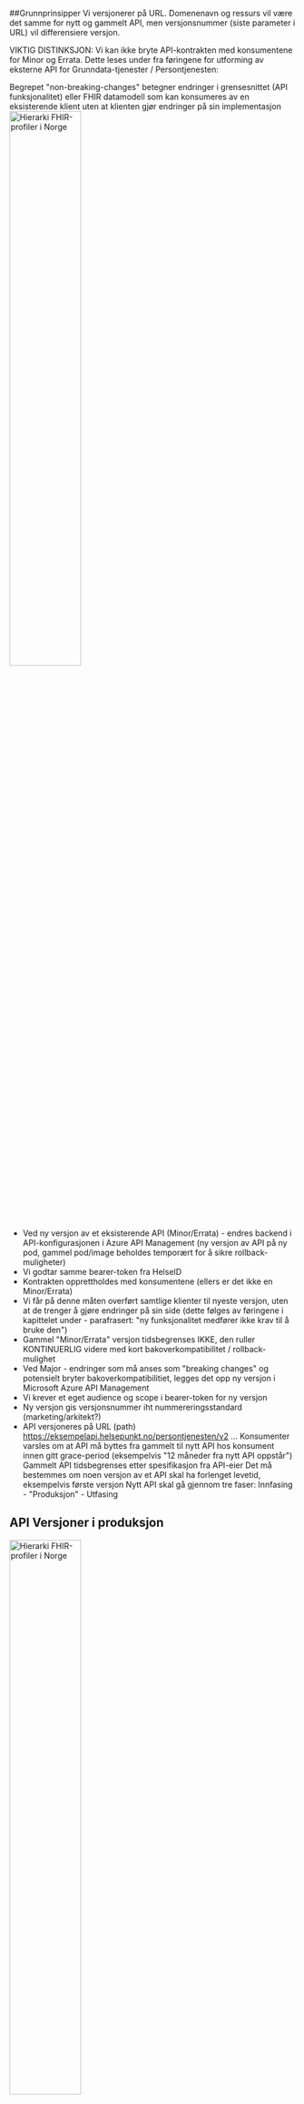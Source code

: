 ##Grunnprinsipper
Vi versjonerer på URL. Domenenavn og ressurs vil være det samme for nytt og gammelt API, men versjonsnummer (siste parameter i URL) vil differensiere versjon.

VIKTIG DISTINKSJON: Vi kan ikke bryte API-kontrakten med konsumentene for Minor og Errata. Dette leses under fra føringene for utforming av eksterne API for Grunndata-tjenester / Persontjenesten:

<aside class="notice">
Begrepet "non-breaking-changes" betegner endringer i grensesnittet (API funksjonalitet) eller FHIR datamodell som kan konsumeres av en eksisterende klient uten at klienten gjør endringer på sin implementasjon
</aside>

<img src="https://raw.githubusercontent.com/thomiz/best-practice/master/images/api-url-versjoner.png" alt="Hierarki FHIR-profiler i Norge" width="50%" />

* Ved ny versjon av et eksisterende API (Minor/Errata) - endres backend i API-konfigurasjonen i Azure API Management (ny versjon av API på ny pod, gammel pod/image beholdes temporært for å sikre rollback-muligheter)
* Vi godtar samme bearer-token fra HelseID 
* Kontrakten opprettholdes med konsumentene (ellers er det ikke en Minor/Errata)
* Vi får på denne måten overført samtlige klienter til nyeste versjon, uten at de trenger å gjøre endringer på sin side (dette følges av føringene i kapittelet under - parafrasert: "ny funksjonalitet medfører ikke krav til å bruke den")
* Gammel "Minor/Errata" versjon tidsbegrenses IKKE, den ruller KONTINUERLIG videre med kort bakoverkompatibilitet / rollback-mulighet
* Ved Major - endringer som må anses som "breaking changes" og potensielt bryter bakoverkompatibilitiet, legges det opp ny versjon i Microsoft Azure API Management
* Vi krever et eget audience og scope i bearer-token for ny versjon
* Ny versjon gis versjonsnummer iht nummereringsstandard (marketing/arkitekt?)
* API versjoneres på URL (path)
https://eksempelapi.helsepunkt.no/persontjenesten/v2
...
Konsumenter varsles om at API må byttes fra gammelt til nytt API hos konsument innen gitt grace-period (eksempelvis "12 måneder fra nytt API oppstår")
Gammelt API tidsbegrenses etter spesifikasjon fra API-eier
Det må bestemmes om noen versjon av et API skal ha forlenget levetid, eksempelvis første versjon
Nytt API skal gå gjennom tre faser: Innfasing - "Produksjon" - Utfasing

## API Versjoner i produksjon

<img src="https://raw.githubusercontent.com/thomiz/best-practice/master/images/api-versjoner.png" alt="Hierarki FHIR-profiler i Norge" width="50%" />

* Det vil til enhver tid til være minst 3 versjoner av et API tilgjengelig, som tegningen over viser
* Dersom endring skjer i kontrakten, som medfører breaking change / Major versioning, så må versjon fremskyndes.
* Tegningen tar høyde for ny versjon per år - må kun anses som eksempel og skal ikke være styrende. API-eier bestemmer release cycle.
* Det er en forutsetning at EPJ-leverandører utvikler løsning for å kunne konsumere nytt API, og inkluderer i sin årlige patch/release av EPJ-systemet
* Dette fordrer en dialog mellom kunde/MF Helse/EPJ leverandør

## Endringer og versjonering

Endringer i API kan forårsakes av et utall forskjellige grunner, som er vanskelig å forutse uten erfaringsbase. Enkelte er lette å identifisere som Major (slik som "Erstatte FHIR server), mens feilretting av datamodellen kan utløse Major/Minor/Errata. Endringer i API må/bør gå gjennom et changeboard (ref. ITIL) som avgjør hvilken type endring som skal adresseres, og hva slags impact dette vil ha.

Major-versjoner trenger ikke nødvendigvis følge FHIR-versjoner (merk - det er ikke en 1:1 relasjon mellom FHIR-versjon og API-versjon - eventuelle like versjonsnummer er å anse som tilfeldigheter):

Potensielle endringer som kan/vil forårsake major/minor/errata (ikke detaljert):

* Nye data  / Ny datakilde
* Feilretting i datamodellen
* Feiltolkning av data 
* Det vi fikk var noe annet enn det vi trodde vi skulle få 
* Oppgradering av Vonk-versjonen, f.eks. fra 3.1.1 til 3.1.3 (skrevet april 2020, kan være fullstendig utdatert når dette leses)
* Erstatte FHIR-server, f.eks. fra Fire.ly Vonk til Microsoft FHIR-server 
* Definere nye FHIR-profiler på errata-nivå, f.eks. fra v4.0.0 til v4.0.1
* Release nye versjoner av Vonk-plugins (dataminimerings- og autentiserings plugins) som kan påvirke funksjonaliteten for sluttkonsumentene

